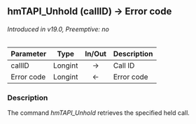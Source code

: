 ## hmTAPI_Unhold (callID) → Error code
###### Introduced in v19.0, Preemptive: no

|Parameter|Type|In/Out|Description
|---|---|:---:|---
|callID|Longint|→|Call ID
|Error code|Longint|←|Error code

### Description
The command *hmTAPI_Unhold* retrieves the specified held call.
